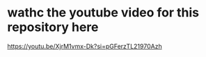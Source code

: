 # wathc the youtube video for this repository here 

https://youtu.be/XjrM1vmx-Dk?si=pGFerzTL21970Azh
